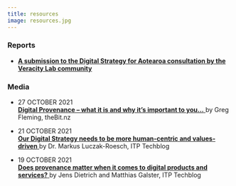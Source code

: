 ```yaml
---
title: resources
image: resources.jpg
---
```

<!-- <section>
	<h3 class="major">White Paper</h3>
    <p>some text </p>
</section>

<section>
	<h3 class="major">Research</h3>
    <p>some text</p>
</section>

<section>
	<h3 class="major">Submission</h3>
    <p>? </p>
</section>

<section>
	<h3 class="major">Research</h3>
    <p>some text</p>
</section>

<section>
	<h3 class="major">Reports</h3>
    <p>some text</p>
</section> -->
<section>
	<h3 class="major">Reports</h3>
    <ul>
        <li>   <a href= "/resources/dsa-2021-submission.pdf"> <b> A submission to the Digital Strategy for Aotearoa consultation by the Veracity Lab community </b> </a>  </li>
    </ul>
</section>

<section>
	<h3 class="major">Media</h3>
    <ul>
        <li> <p> 27 OCTOBER 2021 <br>
        <a href= "https://www.thebit.nz/people/digital-provenance-what-it-is-and-why-its-important-to-you/"> <b> Digital Provenance – what it is and why it’s important to you…</b> </a> by Greg Fleming, theBit.nz </p></li>
    </ul>
    <ul>
        <li> <p> 21 OCTOBER 2021 <br>
        <a href= "https://techblog.nz/2717-Our-Digital-Strategy-needs-to-be-more-humancentric-and-valuesdriven"> <b> Our Digital Strategy needs to be more human-centric and values-driven</b> </a> by Dr. Markus Luczak-Roesch, ITP Techblog </p></li>
    </ul>
    <ul>
        <li> <p> 19 OCTOBER 2021 <br>
        <a href= "https://techblog.nz/2716-Does-provenance-matter-when-it-comes-to-digital-products-and-services"> <b> Does provenance matter when it comes to digital products and services?</b> </a> by Jens Dietrich and Matthias Galster, ITP Techblog </p></li>
    </ul>



</section>
